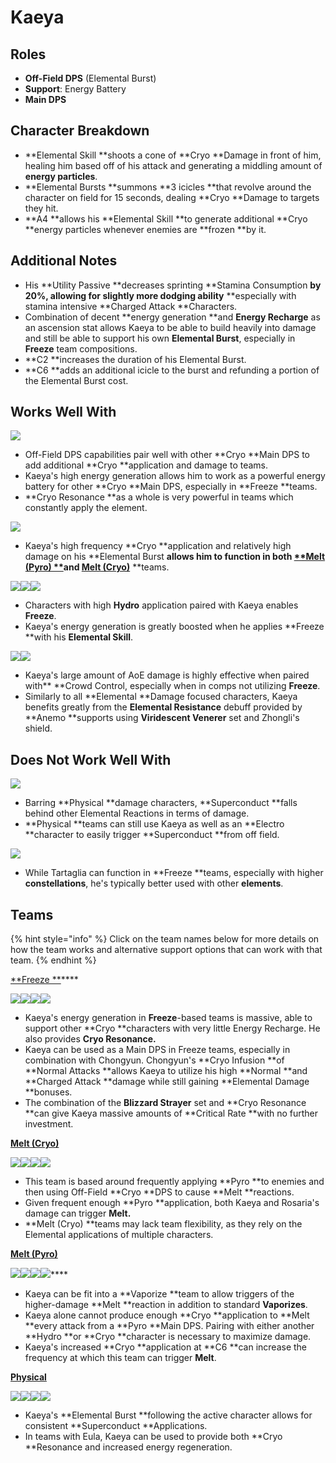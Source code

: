 # Kaeya

## Roles

* **Off-Field DPS** (Elemental Burst)
* **Support**: Energy Battery
* **Main DPS**

## Character Breakdown

* **Elemental Skill **shoots a cone of **Cryo **Damage in front of him, healing him based off of his attack and generating a middling amount of **energy particles**.
* **Elemental Bursts **summons **3 icicles **that revolve around the character on field for 15 seconds, dealing **Cryo **Damage to targets they hit.
* **A4 **allows his **Elemental Skill **to generate additional **Cryo **energy particles whenever enemies are **frozen **by it.

## Additional Notes

* His **Utility Passive **decreases sprinting **Stamina Consumption **by 20%, allowing for slightly more dodging ability** **especially with stamina intensive **Charged Attack **Characters.
* Combination of decent **energy generation **and **Energy Recharge** as an ascension stat allows Kaeya to be able to build heavily into damage and still be able to support his own **Elemental Burst**, especially in **Freeze** team compositions.
* **C2 **increases the duration of his Elemental Burst.&#x20;
* **C6 **adds an additional icicle to the burst and refunding a portion of the Elemental Burst cost.

## Works Well With

![](../../.gitbook/assets/Element\_Cryo.webp)

* Off-Field DPS capabilities pair well with other **Cryo **Main DPS to add additional **Cryo **application and damage to teams.
* Kaeya's high energy generation allows him to work as a powerful energy battery for other **Cryo **Main DPS, especially in **Freeze **teams.
* **Cryo Resonance **as a whole is very powerful in teams which constantly apply the element.

![](../../.gitbook/assets/Element\_Pyro.webp)

* Kaeya's high frequency **Cryo **application and relatively high damage on his **Elemental Burst **allows him to function in both [**Melt (Pyro) **](../../teams/melt.md)and [**Melt (Cryo)**](../../teams/reverse-melt.md)** **teams.

![](../../.gitbook/assets/UI\_AvatarIcon\_Xingqiu.png)![](../../.gitbook/assets/UI\_AvatarIcon\_Barbara.png)![](../../.gitbook/assets/UI\_AvatarIcon\_Mona.png)

* Characters with high **Hydro** application paired with Kaeya enables **Freeze**.
* Kaeya's energy generation is greatly boosted when he applies **Freeze **with his **Elemental Skill**.

![](../../.gitbook/assets/Element\_Anemo.webp)![](../../.gitbook/assets/UI\_AvatarIcon\_Zhongli.png)

* Kaeya's large amount of AoE damage is highly effective when paired with** **Crowd Control, especially when in comps not utilizing **Freeze**.
* Similarly to all **Elemental **Damage focused characters, Kaeya benefits greatly from the **Elemental Resistance** debuff provided by **Anemo **supports using **Viridescent Venerer** set and Zhongli's shield.

## Does Not Work Well With

![](../../.gitbook/assets/Element\_Electro.webp)

* Barring **Physical **damage characters, **Superconduct **falls behind other Elemental Reactions in terms of damage.
* **Physical **teams can still use Kaeya as well as an **Electro **character to easily trigger **Superconduct **from off field.

![](../../.gitbook/assets/ui\_avataricon\_tartaglia.png)

* While Tartaglia can function in **Freeze **teams, especially with higher **constellations**, he's typically better used with other **elements**.

## Teams

{% hint style="info" %}
Click on the team names below for more details on how the team works and alternative support options that can work with that team.
{% endhint %}

[**Freeze **](../../teams/freeze.md)****

![](../../.gitbook/assets/UI\_AvatarIcon\_Kaeya.png)![](../../.gitbook/assets/UI\_AvatarIcon\_Xingqiu.png)![](../../.gitbook/assets/UI\_AvatarIcon\_Chongyun.png)![](../../.gitbook/assets/UI\_AvatarIcon\_Barbara.png)

* Kaeya's energy generation in **Freeze**-based teams is massive, able to support other **Cryo **characters with very little Energy Recharge. He also provides **Cryo Resonance.**
* Kaeya can be used as a Main DPS in Freeze teams, especially in combination with Chongyun. Chongyun's **Cryo Infusion **of **Normal Attacks **allows Kaeya to utilize his high **Normal **and **Charged Attack **damage while still gaining **Elemental Damage **bonuses.
* The combination of the **Blizzard Strayer** set and **Cryo Resonance **can give Kaeya massive amounts of **Critical Rate **with no further investment.

[**Melt (Cryo)**](../../teams/reverse-melt.md)

![](../../.gitbook/assets/UI\_AvatarIcon\_Rosaria.png)![](../../.gitbook/assets/UI\_AvatarIcon\_Xiangling.png)![](../../.gitbook/assets/UI\_AvatarIcon\_Kaeya.png)![](../../.gitbook/assets/UI\_AvatarIcon\_Bennett.png)

* This team is based around frequently applying **Pyro **to enemies and then using Off-Field **Cryo **DPS to cause **Melt **reactions.
* Given frequent enough **Pyro **application, both Kaeya and Rosaria's damage can trigger **Melt.**
* **Melt (Cryo) **teams may lack team flexibility, as they rely on the Elemental applications of multiple characters.

****[**Melt (Pyro)**](../../teams/melt.md)****

****![](../../.gitbook/assets/UI\_AvatarIcon\_Hutao.png)****![](../../.gitbook/assets/UI\_AvatarIcon\_Xingqiu.png)****![](../../.gitbook/assets/UI\_AvatarIcon\_Kaeya.png)****![](../../.gitbook/assets/UI\_AvatarIcon\_Diona.png)****

* Kaeya can be fit into a **Vaporize **team to allow triggers of the higher-damage **Melt **reaction in addition to standard **Vaporizes**.
* Kaeya alone cannot produce enough **Cryo **application to **Melt **every attack from a **Pyro **Main DPS. Pairing with either another **Hydro **or **Cryo **character is necessary to maximize damage.
* Kaeya's increased **Cryo **application at **C6 **can increase the frequency at which this team can trigger **Melt**.

[**Physical**](../../teams/physical.md)

![](../../.gitbook/assets/UI\_AvatarIcon\_Razor.png)![](../../.gitbook/assets/UI\_AvatarIcon\_Kaeya.png)![](../../.gitbook/assets/UI\_AvatarIcon\_Fischl.png)![](../../.gitbook/assets/UI\_AvatarIcon\_Zhongli.png)

* Kaeya's **Elemental Burst **following the active character allows for consistent **Superconduct **Applications.
* In teams with Eula, Kaeya can be used to provide both **Cryo **Resonance and increased energy regeneration.
